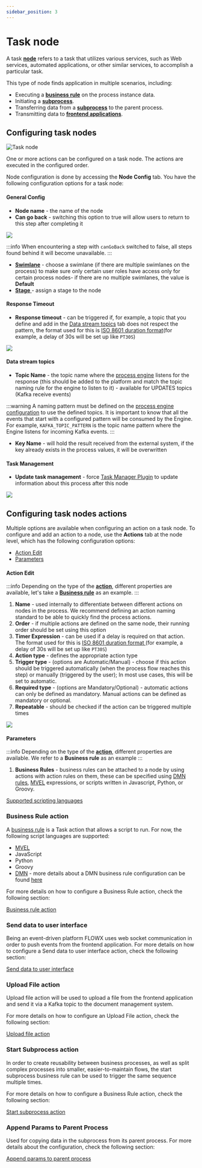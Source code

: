 ```yaml
---
sidebar_position: 3
---
```

# Task node

A task [**node**](../../terms/flowx-node) refers to a task that utilizes various services, such as Web services, automated applications, or other similar services, to accomplish a particular task.

This type of node finds application in multiple scenarios, including:

* Executing a [**business rule**](../../terms/business-rules) on the process instance data.
* Initiating a [**subprocess**](../../terms/flowx-subprocess).
* Transferring data from a [**subprocess**](../../terms/flowx-subprocess) to the parent process.
* Transmitting data to [**frontend applications**](../../terms/flowx-frontend-application).

## Configuring task nodes

![Task node](./img/service_task.png#center)

One or more actions can be configured on a task node. The actions are executed in the configured order.

Node configuration is done by accessing the **Node Config** tab. You have the following configuration options for a task node:

#### General Config

* **Node name** - the name of the node
* **Can go back** - switching this option to true will allow users to return to this step after completing it

![](./img/task_node_general_config.png)

:::info
When encountering a step with `canGoBack` switched to false, all steps found behind it will become unavailable.
:::

* [**Swimlane**](../../platform-deep-dive/user-roles-management/swimlanes.md) - choose a swimlane (if there are multiple swimlanes on the process) to make sure only certain user roles have access only for certain process nodes- if there are no multiple swimlanes, the value is **Default**
* [**Stage** ](../../platform-deep-dive/plugins/custom-plugins/task-management/using-stages.md)- assign a stage to the node

#### Response Timeout

* **Response timeout** - can be triggered if, for example, a topic that you define and add in the [Data stream topics](./#data-stream-topics) tab does not respect the pattern, the format used for this is [ISO 8601 duration format](https://www.w3.org/TR/NOTE-datetime)(for example, a delay of 30s will be set up like `PT30S`)

![](./img/task_node_response_timeout.png)

#### Data stream topics

*  **Topic Name** - the topic name where the [process engine](../../platform-deep-dive/core-components/flowx-engine/flowx-engine.md) listens for the response (this should be added to the platform and match the topic naming rule for the engine to listen to it) - available for UPDATES topics (Kafka receive events)

:::warning
A naming pattern must be defined on the [process engine configuration](../../platform-setup-guides/flowx-engine-setup-guide/flowx-engine-setup-guide.md#configuring-kafka) to use the defined topics. It is important to know that all the events that start with a configured pattern will be consumed by the Engine. For example, `KAFKA_TOPIC_PATTERN` is the topic name pattern where the Engine listens for incoming Kafka events.
:::

* **Key Name** - will hold the result received from the external system, if the key already exists in the process values, it will be overwritten

#### Task Management

* **Update task management** - force [Task Manager Plugin](../../platform-deep-dive/plugins/custom-plugins/task-management/task-management.md) to update information about this process after this node

![](./img/task_node_task_management.png)

## Configuring task nodes actions

Multiple options are available when configuring an action on a task node. To configure and add an action to a node, use the **Actions** tab at the node level, which has the following configuration options:

* [Action Edit](#action-edit)
* [Parameters](#parameters)

#### Action Edit

:::info
Depending on the type of the [**action**](../actions/actions.md), different properties are available, let's take a [**Business rule**](../actions/business-rule-action/business-rule-action.md) as an example.
:::

1. **Name** - used internally to differentiate between different actions on nodes in the process. We recommend defining an action naming standard to be able to quickly find the process actions.
2. **Order** - if multiple actions are defined on the same node, their running order should be set using this option
3. **Timer Expression** - can be used if a delay is required on that action. The format used for this is [ISO 8601 duration format ](https://www.w3.org/TR/NOTE-datetime)(for example, a delay of 30s will be set up like `PT30S`)
4. **Action type** - defines the appropriate action type
5. **Trigger type** - (options are Automatic/Manual) - choose if this action should be triggered automatically (when the process flow reaches this step) or manually (triggered by the user); In most use cases, this will be set to automatic.
6. **Required type** - (options are Mandatory/Optional) - automatic actions can only be defined as mandatory. Manual actions can be defined as mandatory or optional.
7. **Repeatable** - should be checked if the action can be triggered multiple times

![](./img/task_node_action_edit.png)

#### Parameters

:::info
Depending on the type of the [**action**](../actions/actions.md), different properties are available. We refer to a **Business rule** as an example
:::

1. **Business Rules** - business rules can be attached to a node by using actions with action rules on them, these can be specified using [DMN rules](../actions/business-rule-action/dmn-business-rule-action.md), [MVEL](../../platform-overview/frameworks-and-standards/business-process-industry-standards/intro-to-mvel.md) expressions, or scripts written in Javascript, Python, or Groovy.

[Supported scripting languages](../../building-blocks/supported-scripts.md)

### Business Rule action

A [business rule](../actions/business-rule-action/business-rule-action.md) is a Task action that allows a script to run. For now, the following script languages are supported:

* [MVEL](../../platform-overview/frameworks-and-standards/business-process-industry-standards/intro-to-mvel.md)
* JavaScript
* Python
* Groovy
* [DMN](../../platform-overview/frameworks-and-standards/business-process-industry-standards/intro-to-dmn.md) - more details about a DMN business rule configuration can be found [here](../actions/business-rule-action/dmn-business-rule-action.md)

For more details on how to configure a Business Rule action, check the following section:

[Business rule action](../actions/business-rule-action/business-rule-action.md)

### Send data to user interface

Being an event-driven platform FLOWX uses web socket communication in order to push events from the frontend application.
For more details on how to configure a Send data to user interface action, check the following section:

[Send data to user interface](../actions/send-data-to-user-interface.md)

### Upload File action

Upload file action will be used to upload a file from the frontend application and send it via a Kafka topic to the document management system.

For more details on how to configure an Upload File action, check the following section:

[Upload file action](../actions/upload-file-action.md)

### Start Subprocess action

In order to create reusability between business processes, as well as split complex processes into smaller, easier-to-maintain flows, the start subprocess business rule can be used to trigger the same sequence multiple times.

For more details on how to configure a Business Rule action, check the following section:

[Start subprocess action](../actions/start-subprocess-action.md)

### Append Params to Parent Process

Used for copying data in the subprocess from its parent process.
For more details about the configuration, check the following section:

[Append params to parent process](../actions/append-params-to-parent-process.md)
